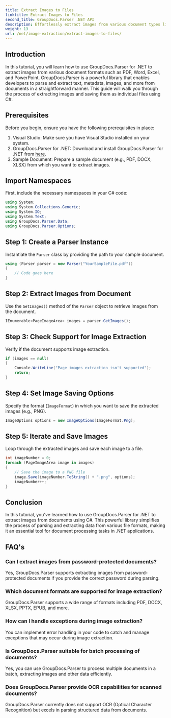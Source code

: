 ```yaml
---
title: Extract Images to Files
linktitle: Extract Images to Files
second_title: GroupDocs.Parser .NET API
description: Effortlessly extract images from various document types like PDF and DOCX using GroupDocs.Parser for .NET. Simplify your document parsing tasks.
weight: 13
url: /net/image-extraction/extract-images-to-files/
---
```

## Introduction
In this tutorial, you will learn how to use GroupDocs.Parser for .NET to extract images from various document formats such as PDF, Word, Excel, and PowerPoint. GroupDocs.Parser is a powerful library that enables developers to parse and extract text, metadata, images, and more from documents in a straightforward manner. This guide will walk you through the process of extracting images and saving them as individual files using C#.
## Prerequisites
Before you begin, ensure you have the following prerequisites in place:
1. Visual Studio: Make sure you have Visual Studio installed on your system.
2. GroupDocs.Parser for .NET: Download and install GroupDocs.Parser for .NET from [here](https://releases.groupdocs.com/parser/net/).
3. Sample Document: Prepare a sample document (e.g., PDF, DOCX, XLSX) from which you want to extract images.

## Import Namespaces
First, include the necessary namespaces in your C# code:
```csharp
using System;
using System.Collections.Generic;
using System.IO;
using System.Text;
using GroupDocs.Parser.Data;
using GroupDocs.Parser.Options;
```
## Step 1: Create a Parser Instance
Instantiate the `Parser` class by providing the path to your sample document.
```csharp
using (Parser parser = new Parser("YourSampleFile.pdf"))
{
    // Code goes here
}
```
## Step 2: Extract Images from Document
Use the `GetImages()` method of the `Parser` object to retrieve images from the document.
```csharp
IEnumerable<PageImageArea> images = parser.GetImages();
```
## Step 3: Check Support for Image Extraction
Verify if the document supports image extraction.
```csharp
if (images == null)
{
    Console.WriteLine("Page images extraction isn't supported");
    return;
}
```
## Step 4: Set Image Saving Options
Specify the format (`ImageFormat`) in which you want to save the extracted images (e.g., PNG).
```csharp
ImageOptions options = new ImageOptions(ImageFormat.Png);
```
## Step 5: Iterate and Save Images
Loop through the extracted images and save each image to a file.
```csharp
int imageNumber = 0;
foreach (PageImageArea image in images)
{
    // Save the image to a PNG file
    image.Save(imageNumber.ToString() + ".png", options);
    imageNumber++;
}
```

## Conclusion
In this tutorial, you've learned how to use GroupDocs.Parser for .NET to extract images from documents using C#. This powerful library simplifies the process of parsing and extracting data from various file formats, making it an essential tool for document processing tasks in .NET applications.

## FAQ's
### Can I extract images from password-protected documents?
Yes, GroupDocs.Parser supports extracting images from password-protected documents if you provide the correct password during parsing.
### Which document formats are supported for image extraction?
GroupDocs.Parser supports a wide range of formats including PDF, DOCX, XLSX, PPTX, EPUB, and more.
### How can I handle exceptions during image extraction?
You can implement error handling in your code to catch and manage exceptions that may occur during image extraction.
### Is GroupDocs.Parser suitable for batch processing of documents?
Yes, you can use GroupDocs.Parser to process multiple documents in a batch, extracting images and other data efficiently.
### Does GroupDocs.Parser provide OCR capabilities for scanned documents?
GroupDocs.Parser currently does not support OCR (Optical Character Recognition) but excels in parsing structured data from documents.
